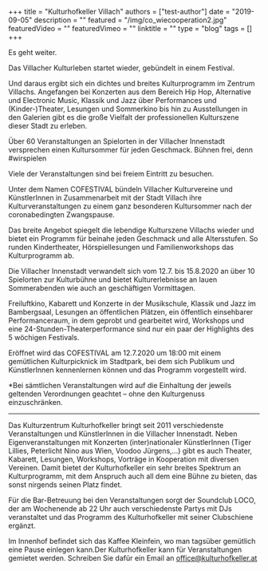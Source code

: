 +++
title = "Kulturhofkeller Villach"
authors = ["test-author"]
date = "2019-09-05"
description = ""
featured = "/img/co_wiecooperation2.jpg"
featuredVideo = ""
featuredVimeo = ""
linktitle = ""
type = "blog"
tags = []
+++



Es geht weiter.

Das Villacher Kulturleben startet wieder, gebündelt in einem Festival.

Und daraus ergibt sich ein dichtes und breites Kulturprogramm im Zentrum Villachs. Angefangen bei Konzerten aus dem Bereich Hip Hop, Alternative und Electronic Music, Klassik und Jazz über Performances und (Kinder-)Theater, Lesungen und Sommerkino bis hin zu Ausstellungen in den Galerien gibt es die große Vielfalt der professionellen Kulturszene dieser Stadt zu erleben.

Über 60 Veranstaltungen an Spielorten in der Villacher Innenstadt versprechen einen Kultursommer für jeden Geschmack. Bühnen frei, denn #wirspielen

Viele der Veranstaltungen sind bei freiem Eintritt zu besuchen.

Unter dem Namen COFESTIVAL bündeln Villacher Kulturvereine und KünstlerInnen in Zusammenarbeit mit der Stadt Villach ihre Kulturveranstaltungen zu einem ganz besonderen Kultursommer nach der coronabedingten Zwangspause.

Das breite Angebot spiegelt die lebendige Kulturszene Villachs wieder und bietet ein Programm für beinahe jeden Geschmack und alle Altersstufen. So runden Kindertheater, Hörspiellesungen und Familienworkshops das Kulturprogramm ab.

Die Villacher Innenstadt verwandelt sich vom 12.7. bis 15.8.2020 an über 10 Spielorten zur Kulturbühne und bietet Kulturerlebnisse an lauen Sommerabenden wie auch an geschäftigen Vormittagen.

Freiluftkino, Kabarett und Konzerte in der Musikschule, Klassik und Jazz im Bambergsaal, Lesungen an öffentlichen Plätzen, ein öffentlich einsehbarer Performanceraum, in dem geprobt und gearbeitet wird, Workshops und eine 24-Stunden-Theaterperformance sind nur ein paar der Highlights des 5 wöchigen Festivals.

Eröffnet wird das COFESTIVAL am 12.7.2020 um 18:00 mit einem gemütlichen Kulturpicknick im Stadtpark, bei dem sich Publikum und KünstlerInnen kennenlernen können und das Programm vorgestellt wird.

*Bei sämtlichen Veranstaltungen wird auf die Einhaltung der jeweils geltenden Verordnungen geachtet – ohne den Kulturgenuss einzuschränken.


---

Das Kulturzentrum Kulturhofkeller bringt seit 2011 verschiedenste Veranstaltungen und KünstlerInnen in die Villacher Innenstadt. Neben Eigenveranstaltungen mit Konzerten (inter)nationaler KünstlerInnen (Tiger Lillies, Peterlicht Nino aus Wien, Voodoo Jürgens,...) gibt es auch Theater, Kabarett, Lesungen, Workshops, Vorträge in Kooperation mit diversen Vereinen. Damit bietet der Kulturhofkeller ein sehr breites Spektrum an Kulturprogramm, mit dem Anspruch auch all dem eine Bühne zu bieten, das sonst nirgends seinen Platz findet.

Für die Bar-Betreuung bei den Veranstaltungen sorgt der Soundclub LOCO, der am Wochenende ab 22 Uhr auch verschiedenste Partys mit DJs veranstaltet und das Programm des Kulturhofkeller mit seiner Clubschiene ergänzt.

Im Innenhof befindet sich das Kaffee Kleinfein, wo man tagsüber gemütlich eine Pause einlegen kann.Der Kulturhofkeller kann für Veranstaltungen gemietet werden. Schreiben Sie dafür ein Email an [office@kulturhofkeller.at](mailto:office@kulturhofkeller.at)
